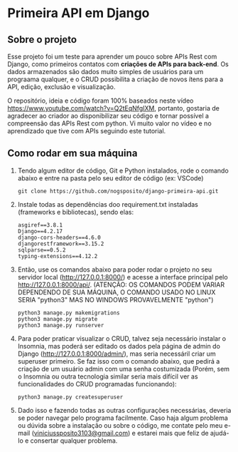 # Primeira API em Django

## Sobre o projeto

Esse projeto foi um teste para aprender um pouco sobre APIs Rest com Django, como primeiros contatos com **criações de APIs para back-end**. Os dados armazenados são dados muito simples de usuários para um prograama qualquer, e o CRUD possibilita a criação de novos ítens para a API, edição, exclusão e visualização.

O repositório, ideia e código foram 100% baseados neste vídeo https://www.youtube.com/watch?v=Q2tEqNfgIXM, portanto, gostaria de agradecer ao criador ao disponibilizar seu código e tornar possível a compreensão das APIs Rest com python. Vi muito valor no vídeo e no aprendizado que tive com APIs seguindo este tutorial.

## Como rodar em sua máquina

1. Tendo algum editor de código, Git e Python instalados, rode o comando abaixo e entre na pasta pelo seu editor de código (ex: VSCode)

   ```console
   git clone https://github.com/nogsposito/django-primeira-api.git
   ```

2. Instale todas as dependências doo requirement.txt instaladas (frameworks e bibliotecas), sendo elas:

     ```console
     asgiref==3.8.1
     Django==4.2.17
     django-cors-headers==4.6.0
     djangorestframework==3.15.2
     sqlparse==0.5.2
     typing-extensions==4.12.2
     ```

3. Então, use os comandos abaixo para poder rodar o projeto no seu servidor local (http://127.0.0.1:8000/) e acesse a interface principal pelo http://127.0.0.1:8000/api/. (ATENÇÃO: OS COMANDOS PODEM VARIAR DEPENDENDO DE SUA MÁQUINA, O COMANDO USADO NO LINUX SERIA "python3" MAS NO WINDOWS PROVAVELMENTE "python")

   ```console
   python3 manage.py makemigrations
   python3 manage.py migrate
   python3 manage.py runserver
   ```

4. Para poder praticar visualizar o CRUD, talvez seja necessário instalar o Insomnia, mas poderá ser editado os dados pela página de admin do Django (http://127.0.0.1:8000/admin/), mas seria necessáril criar um superuser primeiro. Se faz isso com o comando abaixo, que pedirá a criação de um usuário admin com uma senha costumizada (Porém, sem o Insomnia ou outra tecnologia similar seria mais difícil ver as funcionalidades do CRUD programadas funcionando):

   ```console
   python3 manage.py createsuperuser
   ```

5. Dado isso e fazendo todas as outras configurações necessárias, deveria se poder navegar pelo programa facilmente. Caso haja algum problema ou dúvida sobre a instalação ou sobre o código, me contate pelo meu e-mail (viniciussposito3103@gmail.com) e estarei mais que feliz de ajudá-lo e consertar qualquer problema.
